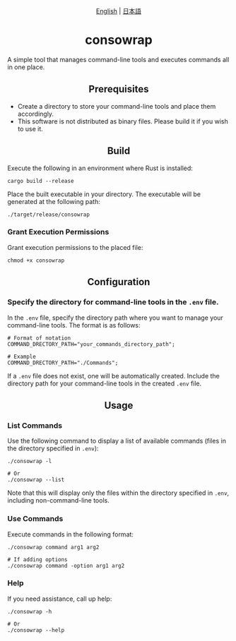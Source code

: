 <p align="center">
    <a href="README.md">English</a> | <a href="README-ja.md">日本語</a>
</p>

<h1 align="center"> consowrap </h1>

A simple tool that manages command-line tools and executes commands all in one place.

<h2 align="center">Prerequisites</h2>

- Create a directory to store your command-line tools and place them accordingly.
- This software is not distributed as binary files. Please build it if you wish to use it.

<h2 align="center">Build</h2>

Execute the following in an environment where Rust is installed:

```shell
cargo build --release
```

Place the built executable in your directory. The executable will be generated at the following path:

```shell
./target/release/consowrap
```

### Grant Execution Permissions

Grant execution permissions to the placed file:

```shell
chmod +x consowrap
```

<h2 align="center">Configuration</h2>

### Specify the directory for command-line tools in the `.env` file.

In the `.env` file, specify the directory path where you want to manage your command-line tools. The format is as follows:

```.env
# Format of notation
COMMAND_DRECTORY_PATH="your_commands_directory_path";

# Example
COMMAND_DRECTORY_PATH="./Commands";
```

If a `.env` file does not exist, one will be automatically created. Include the directory path for your command-line tools in the created `.env` file.

<h2 align="center">Usage</h2>

### List Commands

Use the following command to display a list of available commands (files in the directory specified in `.env`):

```shell
./consowrap -l

# Or
./consowrap --list
```

Note that this will display only the files within the directory specified in `.env`, including non-command-line tools.

### Use Commands

Execute commands in the following format:

```shell
./consowrap command arg1 arg2

# If adding options
./consowrap command -option arg1 arg2
```

### Help

If you need assistance, call up help:

```shell
./consowrap -h

# Or
./consowrap --help
```